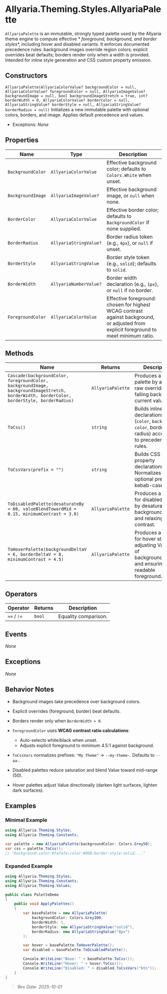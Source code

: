 # Allyaria.Theming.Styles.AllyariaPalette

`AllyariaPalette` is an immutable, strongly typed palette used by the Allyaria theme engine to compute effective *
*foreground, background, and border styles**, including hover and disabled variants.
It enforces documented precedence rules: background images override region colors; explicit overrides beat defaults;
borders render only when a width is provided.
Intended for inline style generation and CSS custom property emission.

## Constructors

`AllyariaPalette(AllyariaColorValue? backgroundColor = null, AllyariaColorValue? foregroundColor = null, AllyariaImageValue? backgroundImage = null, bool backgroundImageStretch = true, int? borderWidth = 0, AllyariaColorValue? borderColor = null, AllyariaStringValue? borderStyle = null, AllyariaStringValue? borderRadius = null)`
Initializes a new immutable palette with optional colors, borders, and image. Applies default precedence and values.

* Exceptions: *None*

## Properties

| Name              | Type                   | Description                                                                                                                            |
|-------------------|------------------------|----------------------------------------------------------------------------------------------------------------------------------------|
| `BackgroundColor` | `AllyariaColorValue`   | Effective background color; defaults to `Colors.White` when unset.                                                                     |
| `BackgroundImage` | `AllyariaImageValue?`  | Effective background image, or `null` when none.                                                                                       |
| `BorderColor`     | `AllyariaColorValue`   | Effective border color; defaults to `BackgroundColor` if none supplied.                                                                |
| `BorderRadius`    | `AllyariaStringValue?` | Border radius token (e.g., `4px`), or `null` if unset.                                                                                 |
| `BorderStyle`     | `AllyariaStringValue`  | Border style token (e.g., `solid`); defaults to `solid`.                                                                               |
| `BorderWidth`     | `AllyariaNumberValue?` | Border width declaration (e.g., `1px`), or `null` if no border.                                                                        |
| `ForegroundColor` | `AllyariaColorValue`   | Effective foreground: chosen for highest WCAG contrast against background, or adjusted from explicit foreground to meet minimum ratio. |

## Methods

| Name                                                                                                                                      | Returns           | Description                                                                                                      |
|-------------------------------------------------------------------------------------------------------------------------------------------|-------------------|------------------------------------------------------------------------------------------------------------------|
| `Cascade(backgroundColor, foregroundColor, backgroundImage, backgroundImageStretch, borderWidth, borderColor, borderStyle, borderRadius)` | `AllyariaPalette` | Produces a new palette by applying raw overrides, falling back to current values.                                |
| `ToCss()`                                                                                                                                 | `string`          | Builds inline CSS declarations (`color`, `background-color`, border, radius) according to precedence rules.      |
| `ToCssVars(prefix = "")`                                                                                                                  | `string`          | Builds CSS custom property declarations. Normalizes optional prefix to kebab-case.                               |
| `ToDisabledPalette(desaturateBy = 60, valueBlendTowardMid = 0.15, minimumContrast = 3.0)`                                                 | `AllyariaPalette` | Produces a palette for disabled state by desaturating background/border and relaxing contrast.                   |
| `ToHoverPalette(backgroundDeltaV = 6, borderDeltaV = 8, minimumContrast = 4.5)`                                                           | `AllyariaPalette` | Produces a palette for hover state by adjusting Value (V) of background/border and ensuring readable foreground. |

## Operators

| Operator    | Returns | Description          |
|-------------|---------|----------------------|
| `==` / `!=` | `bool`  | Equality comparison. |

## Events

*None*

## Exceptions

*None*

## Behavior Notes

* Background images take precedence over background colors.
* Explicit overrides (foreground, border) beat defaults.
* Borders render only when `BorderWidth > 0`.
* `ForegroundColor` uses **WCAG contrast ratio calculations**:

    * Auto-selects white/black when unset.
    * Adjusts explicit foreground to minimum 4.5:1 against background.
* `ToCssVars` normalizes prefixes: `"My Theme"` → `--my-theme-`. Defaults to `--aa-`.
* Disabled palettes reduce saturation and blend Value toward mid-range (50).
* Hover palettes adjust Value directionally (darken light surfaces, lighten dark surfaces).

## Examples

### Minimal Example

```csharp
using Allyaria.Theming.Styles;
using Allyaria.Theming.Constants;

var palette = new AllyariaPalette(backgroundColor: Colors.Grey50);
var css = palette.ToCss(); 
// "background-color:#fafafa;color:#000;border-style:solid;..."
```

### Expanded Example

```csharp
using Allyaria.Theming.Styles;
using Allyaria.Theming.Constants;
using Allyaria.Theming.Values;

public class PaletteDemo
{
    public void ApplyPalettes()
    {
        var basePalette = new AllyariaPalette(
            backgroundColor: Colors.Grey100,
            borderWidth: 1,
            borderStyle: new AllyariaStringValue("solid"),
            borderRadius: new AllyariaStringValue("8px")
        );

        var hover = basePalette.ToHoverPalette();
        var disabled = basePalette.ToDisabledPalette();

        Console.WriteLine("Base: " + basePalette.ToCss());
        Console.WriteLine("Hover: " + hover.ToCss());
        Console.WriteLine("Disabled: " + disabled.ToCssVars("btn"));
    }
}
```

> *Rev Date: 2025-10-01*
